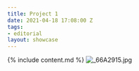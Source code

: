 ```yaml
---
title: Project 1
date: 2021-04-18 17:08:00 Z
tags:
- editorial
layout: showcase
---
```


{% include content.md %}
![_66A2915.jpg](/uploads/_66A2915.jpg)